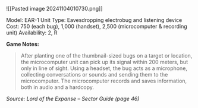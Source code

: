 ![[Pasted image 20241104010730.png]]


Model: EAR-1 Unit
Type: Eavesdropping electrobug and listening device
Cost: 750 (each bug), 1,000 (handset), 2,500 (microcomputer
& recording unit)
Availability: 2, R

**Game Notes:** 
> After planting one of the thumbnail-sized bugs on a target or location, the microcomputer unit can pick up its signal within 200 meters, but only in line of sight. Using a headset, the bug acts as a microphone, collecting conversations or sounds and sending them to the microcomputer. The microcomputer records and saves information, both in audio and a hardcopy.

*Source: Lord of the Expanse – Sector Guide (page 46)*